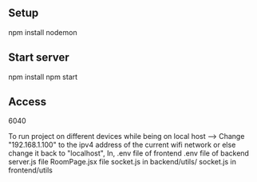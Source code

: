 ## Setup 

npm install nodemon


## Start server
npm install 
npm start

## Access
6040

To run project on different devices while being on local host
--> Change "192.168.1.100" to the ipv4 address of the current wifi network or else change it back to "localhost",
In,
.env file of frontend
.env file of backend 
server.js file 
RoomPage.jsx file
socket.js in backend/utils/
socket.js in frontend/utils